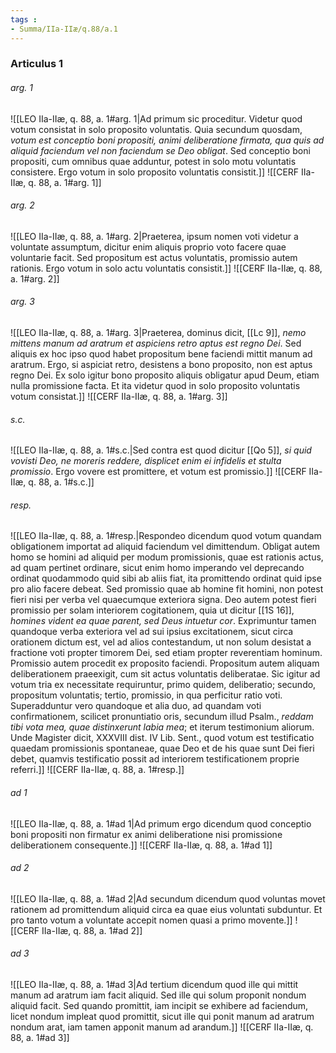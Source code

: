 ```yaml
---
tags : 
- Summa/IIa-IIæ/q.88/a.1
---
```


### Articulus 1

###### arg. 1
![[LEO IIa-IIæ, q. 88, a. 1#arg. 1|Ad primum sic proceditur. Videtur quod votum consistat in solo proposito voluntatis. Quia secundum quosdam, *votum est conceptio boni propositi, animi deliberatione firmata, qua quis ad aliquid faciendum vel non faciendum se Deo obligat*. Sed conceptio boni propositi, cum omnibus quae adduntur, potest in solo motu voluntatis consistere. Ergo votum in solo proposito voluntatis consistit.]]
![[CERF IIa-IIæ, q. 88, a. 1#arg. 1]]

###### arg. 2
![[LEO IIa-IIæ, q. 88, a. 1#arg. 2|Praeterea, ipsum nomen voti videtur a voluntate assumptum, dicitur enim aliquis proprio voto facere quae voluntarie facit. Sed propositum est actus voluntatis, promissio autem rationis. Ergo votum in solo actu voluntatis consistit.]]
![[CERF IIa-IIæ, q. 88, a. 1#arg. 2]]

###### arg. 3
![[LEO IIa-IIæ, q. 88, a. 1#arg. 3|Praeterea, dominus dicit, [[Lc 9]], *nemo mittens manum ad aratrum et aspiciens retro aptus est regno Dei*. Sed aliquis ex hoc ipso quod habet propositum bene faciendi mittit manum ad aratrum. Ergo, si aspiciat retro, desistens a bono proposito, non est aptus regno Dei. Ex solo igitur bono proposito aliquis obligatur apud Deum, etiam nulla promissione facta. Et ita videtur quod in solo proposito voluntatis votum consistat.]]
![[CERF IIa-IIæ, q. 88, a. 1#arg. 3]]

###### s.c.
![[LEO IIa-IIæ, q. 88, a. 1#s.c.|Sed contra est quod dicitur [[Qo 5]], *si quid vovisti Deo, ne moreris reddere, displicet enim ei infidelis et stulta promissio*. Ergo vovere est promittere, et votum est promissio.]]
![[CERF IIa-IIæ, q. 88, a. 1#s.c.]]

###### resp.
![[LEO IIa-IIæ, q. 88, a. 1#resp.|Respondeo dicendum quod votum quandam obligationem importat ad aliquid faciendum vel dimittendum. Obligat autem homo se homini ad aliquid per modum promissionis, quae est rationis actus, ad quam pertinet ordinare, sicut enim homo imperando vel deprecando ordinat quodammodo quid sibi ab aliis fiat, ita promittendo ordinat quid ipse pro alio facere debeat. Sed promissio quae ab homine fit homini, non potest fieri nisi per verba vel quaecumque exteriora signa. Deo autem potest fieri promissio per solam interiorem cogitationem, quia ut dicitur [[1S 16]], *homines vident ea quae parent, sed Deus intuetur cor*. Exprimuntur tamen quandoque verba exteriora vel ad sui ipsius excitationem, sicut circa orationem dictum est, vel ad alios contestandum, ut non solum desistat a fractione voti propter timorem Dei, sed etiam propter reverentiam hominum. Promissio autem procedit ex proposito faciendi. Propositum autem aliquam deliberationem praeexigit, cum sit actus voluntatis deliberatae. Sic igitur ad votum tria ex necessitate requiruntur, primo quidem, deliberatio; secundo, propositum voluntatis; tertio, promissio, in qua perficitur ratio voti. Superadduntur vero quandoque et alia duo, ad quandam voti confirmationem, scilicet pronuntiatio oris, secundum illud Psalm., *reddam tibi vota mea, quae distinxerunt labia mea*; et iterum testimonium aliorum. Unde Magister dicit, XXXVIII dist. IV Lib. Sent., quod votum est testificatio quaedam promissionis spontaneae, quae Deo et de his quae sunt Dei fieri debet, quamvis testificatio possit ad interiorem testificationem proprie referri.]]
![[CERF IIa-IIæ, q. 88, a. 1#resp.]]

###### ad 1
![[LEO IIa-IIæ, q. 88, a. 1#ad 1|Ad primum ergo dicendum quod conceptio boni propositi non firmatur ex animi deliberatione nisi promissione deliberationem consequente.]]
![[CERF IIa-IIæ, q. 88, a. 1#ad 1]]

###### ad 2
![[LEO IIa-IIæ, q. 88, a. 1#ad 2|Ad secundum dicendum quod voluntas movet rationem ad promittendum aliquid circa ea quae eius voluntati subduntur. Et pro tanto votum a voluntate accepit nomen quasi a primo movente.]]
![[CERF IIa-IIæ, q. 88, a. 1#ad 2]]

###### ad 3
![[LEO IIa-IIæ, q. 88, a. 1#ad 3|Ad tertium dicendum quod ille qui mittit manum ad aratrum iam facit aliquid. Sed ille qui solum proponit nondum aliquid facit. Sed quando promittit, iam incipit se exhibere ad faciendum, licet nondum impleat quod promittit, sicut ille qui ponit manum ad aratrum nondum arat, iam tamen apponit manum ad arandum.]]
![[CERF IIa-IIæ, q. 88, a. 1#ad 3]]

